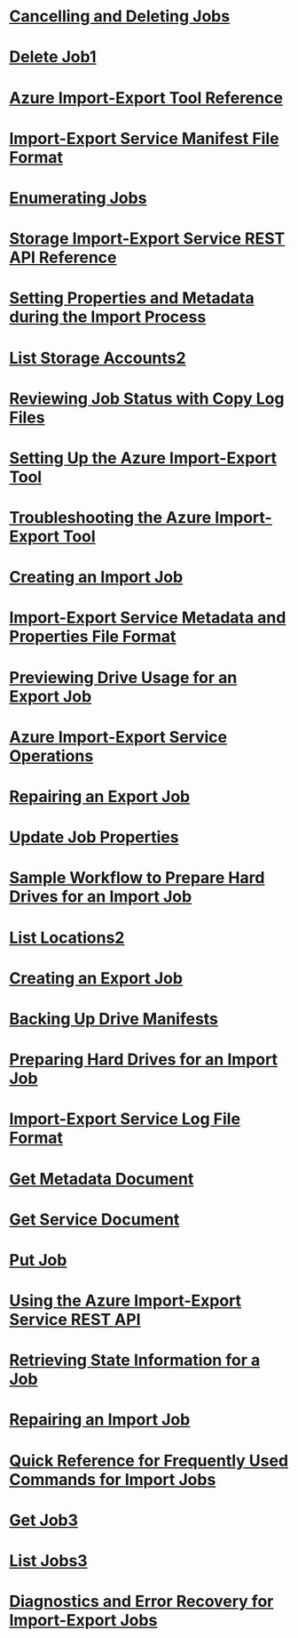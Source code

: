 # [Cancelling and Deleting Jobs](StorageImportExportREST/Cancelling-and-Deleting-Jobs.md)
# [Delete Job1](StorageImportExportREST/Delete-Job1.md)
# [Azure Import-Export Tool Reference](StorageImportExportREST/Azure-Import-Export-Tool-Reference.md)
# [Import-Export Service Manifest File Format](StorageImportExportREST/Import-Export-Service-Manifest-File-Format.md)
# [Enumerating Jobs](StorageImportExportREST/Enumerating-Jobs.md)
# [Storage Import-Export Service REST API Reference](StorageImportExportREST/Storage-Import-Export-Service-REST-API-Reference.md)
# [Setting Properties and Metadata during the Import Process](StorageImportExportREST/Setting-Properties-and-Metadata-during-the-Import-Process.md)
# [List Storage Accounts2](StorageImportExportREST/List-Storage-Accounts2.md)
# [Reviewing Job Status with Copy Log Files](StorageImportExportREST/Reviewing-Job-Status-with-Copy-Log-Files.md)
# [Setting Up the Azure Import-Export Tool](StorageImportExportREST/Setting-Up-the-Azure-Import-Export-Tool.md)
# [Troubleshooting the Azure Import-Export Tool](StorageImportExportREST/Troubleshooting-the-Azure-Import-Export-Tool.md)
# [Creating an Import Job](StorageImportExportREST/Creating-an-Import-Job.md)
# [Import-Export Service Metadata and Properties File Format](StorageImportExportREST/Import-Export-Service-Metadata-and-Properties-File-Format.md)
# [Previewing Drive Usage for an Export Job](StorageImportExportREST/Previewing-Drive-Usage-for-an-Export-Job.md)
# [Azure Import-Export Service Operations](StorageImportExportREST/Azure-Import-Export-Service-Operations.md)
# [Repairing an Export Job](StorageImportExportREST/Repairing-an-Export-Job.md)
# [Update Job Properties](StorageImportExportREST/Update-Job-Properties.md)
# [Sample Workflow to Prepare Hard Drives for an Import Job](StorageImportExportREST/Sample-Workflow-to-Prepare-Hard-Drives-for-an-Import-Job.md)
# [List Locations2](StorageImportExportREST/List-Locations2.md)
# [Creating an Export Job](StorageImportExportREST/Creating-an-Export-Job.md)
# [Backing Up Drive Manifests](StorageImportExportREST/Backing-Up-Drive-Manifests.md)
# [Preparing Hard Drives for an Import Job](StorageImportExportREST/Preparing-Hard-Drives-for-an-Import-Job.md)
# [Import-Export Service Log File Format](StorageImportExportREST/Import-Export-Service-Log-File-Format.md)
# [Get Metadata Document](StorageImportExportREST/Get-Metadata-Document.md)
# [Get Service Document](StorageImportExportREST/Get-Service-Document.md)
# [Put Job](StorageImportExportREST/Put-Job.md)
# [Using the Azure Import-Export Service REST API](StorageImportExportREST/Using-the-Azure-Import-Export-Service-REST-API.md)
# [Retrieving State Information for a Job](StorageImportExportREST/Retrieving-State-Information-for-a-Job.md)
# [Repairing an Import Job](StorageImportExportREST/Repairing-an-Import-Job.md)
# [Quick Reference for Frequently Used Commands for Import Jobs](StorageImportExportREST/Quick-Reference-for-Frequently-Used-Commands-for-Import-Jobs.md)
# [Get Job3](StorageImportExportREST/Get-Job3.md)
# [List Jobs3](StorageImportExportREST/List-Jobs3.md)
# [Diagnostics and Error Recovery for Import-Export Jobs](StorageImportExportREST/Diagnostics-and-Error-Recovery-for-Import-Export-Jobs.md)
